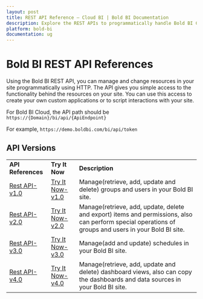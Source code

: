 ```yaml
---
layout: post
title: REST API Reference – Cloud BI | Bold BI Documentation
description: Explore the REST APIs to programmatically handle Bold BI Cloud server operations. It lets you access the functionality behind the resources on your site.
platform: bold-bi
documentation: ug
---
```


# Bold BI REST API References

Using the Bold BI REST API, you can manage and change resources in your site programmatically using HTTP. The API gives you simple access to the functionality behind the resources on your site. You can use this access to create your own custom applications or to script interactions with your site.

For Bold BI Cloud, the API path should be `https://{Domain}/bi/api/{ApiEndpoint}`

For example, `https://demo.boldbi.com/bi/api/token`

## API Versions 

<table>
<tr>
    <td>
       <span style="font-weight:bold">API References</span>
    </td>
    <td>
        <span style="font-weight:bold">Try It Now</span>
    </td>
    <td>
        <span style="font-weight:bold">Description</span>
     </td>
  </tr>
  <tr>
    <td>
        <a href="https://help.boldbi.com/cloud-bi/rest-api-reference/v1.0/api-reference/">Rest API-v1.0</a>
    </td>
    <td>
        <a href="https://help.boldbi.com/cloud-bi/rest-api-reference/v1.0/try-it-now/">Try It Now-v1.0</a>
    </td>
    <td>
        Manage(retrieve, add, update and delete) groups and users in your Bold BI site.
     </td>
  </tr>
  <tr>
    <td>
        <a href="https://help.boldbi.com/cloud-bi/rest-api-reference/v2.0/api-reference/">Rest API-v2.0</a>
    </td>
    <td>
        <a href="https://help.boldbi.com/cloud-bi/rest-api-reference/v2.0/try-it-now/">Try It Now-v2.0</a>
    </td>
    <td>
        Manage(retrieve, add, update, delete and export) items and permissions, also can perform special operations of groups and users in your Bold BI site.
     </td>
  </tr>
  <tr>
    <td>
        <a href="https://help.boldbi.com/cloud-bi/rest-api-reference/v3.0/api-reference/">Rest API-v3.0</a>
    </td>
    <td>
        <a href="https://help.boldbi.com/cloud-bi/rest-api-reference/v3.0/try-it-now/">Try It Now-v3.0</a>
    </td>
    <td>
        Manage(add and update) schedules in your Bold BI site.
	</td>
  </tr>
  <tr>
    <td>
        <a href="https://help.boldbi.com/cloud-bi/rest-api-reference/v4.0/api-reference/">Rest API-v4.0</a>
    </td>
    <td>
        <a href="https://help.boldbi.com/cloud-bi/rest-api-reference/v4.0/try-it-now/">Try It Now-v4.0</a>
    </td>
    <td>
        Manage(retrieve, add, update and delete) dashboard views, also can copy the dashboards and data sources in your Bold BI site.
	</td>
  </tr>
</table>

